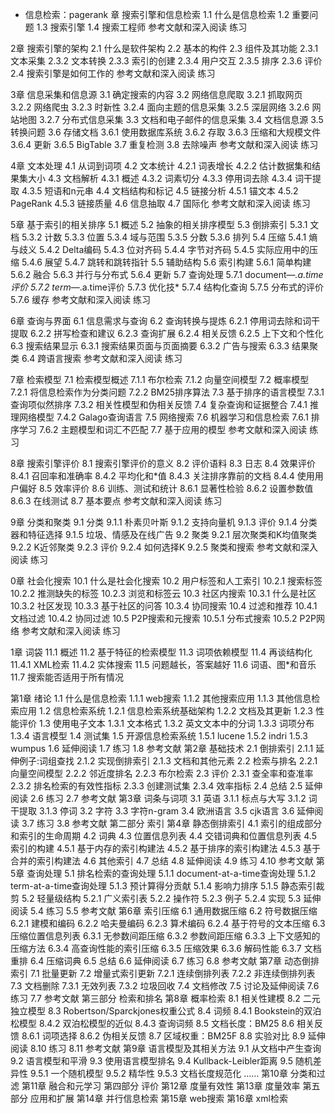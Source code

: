 - 信息检索：pagerank
章 搜索引擎和信息检索
1.1 什么是信息检索
1.2 重要问题
1.3 搜索引擎
1.4 搜索工程师
参考文献和深入阅读
练习

2章 搜索引擎的架构
2.1 什么是软件架构
2.2 基本的构件
2.3 组件及其功能
2.3.1 文本采集
2.3.2 文本转换
2.3.3 索引的创建
2.3.4 用户交互
2.3.5 排序
2.3.6 评价
2.4 搜索引擎是如何工作的
参考文献和深入阅读
练习

3章 信息采集和信息源
3.1 确定搜索的内容
3.2 网络信息爬取
3.2.1 抓取网页
3.2.2 网络爬虫
3.2.3 时新性
3.2.4 面向主题的信息采集
3.2.5 深层网络
3.2.6 网站地图
3.2.7 分布式信息采集
3.3 文档和电子邮件的信息采集
3.4 文档信息源
3.5 转换问题
3.6 存储文档
3.6.1 使用数据库系统
3.6.2 存取
3.6.3 压缩和大规模文件
3.6.4 更新
3.6.5 BigTable
3.7 重复检测
3.8 去除噪声
参考文献和深入阅读
练习

4章 文本处理
4.1 从词到词项
4.2 文本统计
4.2.1 词表增长
4.2.2 估计数据集和结果集大小
4.3 文档解析
4.3.1 概述
4.3.2 词素切分
4.3.3 停用词去除
4.3.4 词干提取
4.3.5 短语和n元串
4.4 文档结构和标记
4.5 链接分析
4.5.1 锚文本
4.5.2 PageRank
4.5.3 链接质量
4.6 信息抽取
4.7 国际化
参考文献和深入阅读
练习

5章 基于索引的相关排序
5.1 概述
5.2 抽象的相关排序模型
5.3 倒排索引
5.3.1 文档
5.3.2 计数
5.3.3 位置
5.3.4 域与范围
5.3.5 分数
5.3.6 排列
5.4 压缩
5.4.1 熵与歧义
5.4.2 Delta编码
5.4.3 位对齐码
5.4.4 字节对齐码
5.4.5 实际应用中的压缩
5.4.6 展望
5.4.7 跳转和跳转指针
5.5 辅助结构
5.6 索引构建
5.6.1 简单构建
5.6.2 融合
5.6.3 并行与分布式
5.6.4 更新
5.7 查询处理
5.7.1 document—*.a.time评价
5.7.2 term—*.a.time评价
5.7.3 优化技*
5.7.4 结构化查询
5.7.5 分布式的评价
5.7.6 缓存
参考文献和深入阅读
练习

6章 查询与界面
6.1 信息需求与查询
6.2 查询转换与提炼
6.2.1 停用词去除和词干提取
6.2.2 拼写检查和建议
6.2.3 查询扩展
6.2.4 相关反馈
6.2.5 上下文和个性化
6.3 搜索结果显示
6.3.1 搜索结果页面与页面摘要
6.3.2 广告与搜索
6.3.3 结果聚类
6.4 跨语言搜索
参考文献和深入阅读
练习

7章 检索模型
7.1 检索模型概述
7.1.1 布尔检索
7.1.2 向量空间模型
7.2 概率模型
7.2.1 将信息检索作为分类问题
7.2.2 BM25排序算法
7.3 基于排序的语言模型
7.3.1 查询项似然排序
7.3.2 相关性模型和伪相关反馈
7.4 复杂查询和证据整合
7.4.1 推理网络模型
7.4.2 Galago查询语言
7.5 网络搜索
7.6 机器学习和信息检索
7.6.1 排序学习
7.6.2 主题模型和词汇不匹配
7.7 基于应用的模型
参考文献和深入阅读
练习

8章 搜索引擎评价
8.1 搜索引擎评价的意义
8.2 评价语料
8.3 日志
8.4 效果评价
8.4.1 召回率和准确率
8.4.2 平均化和*值
8.4.3 关注排序靠前的文档
8.4.4 使用用户偏好
8.5 效率评价
8.6 训练、测试和统计
8.6.1 显著性检验
8.6.2 设置参数值
8.6.3 在线测试
8.7 基本要点
参考文献和深入阅读
练习

9章 分类和聚类
9.1 分类
9.1.1 朴素贝叶斯
9.1.2 支持向量机
9.1.3 评价
9.1.4 分类器和特征选择
9.1.5 垃圾、情感及在线广告
9.2 聚类
9.2.1 层次聚类和K均值聚类
9.2.2 K近邻聚类
9.2.3 评价
9.2.4 如何选择K
9.2.5 聚类和搜索
参考文献和深入阅读
练习

0章 社会化搜索
10.1 什么是社会化搜索
10.2 用户标签和人工索引
10.2.1 搜索标签
10.2.2 推测缺失的标签
10.2.3 浏览和标签云
10.3 社区内搜索
10.3.1 什么是社区
10.3.2 社区发现
10.3.3 基于社区的问答
10.3.4 协同搜索
10.4 过滤和推荐
10.4.1 文档过滤
10.4.2 协同过滤
10.5 P2P搜索和元搜索
10.5.1 分布式搜索
10.5.2 P2P网络
参考文献和深入阅读
练习

1章 词袋
11.1 概述
11.2 基于特征的检索模型
11.3 词项依赖模型
11.4 再谈结构化
11.4.1 XML检索
11.4.2 实体搜索
11.5 问题越长，答案越好
11.6 词语、图*和音乐
11.7 搜索能否适用于所有情况




第1章 绪论
1.1 什么是信息检索
1.1.1 web搜索
1.1.2 其他搜索应用
1.1.3 其他信息检索应用
1.2 信息检索系统
1.2.1 信息检索系统基础架构
1.2.2 文档及其更新
1.2.3 性能评价
1.3 使用电子文本
1.3.1 文本格式
1.3.2 英文文本中的分词
1.3.3 词项分布
1.3.4 语言模型
1.4 测试集
1.5 开源信息检索系统
1.5.1 lucene
1.5.2 indri
1.5.3 wumpus
1.6 延伸阅读
1.7 练习
1.8 参考文献
第2章 基础技术
2.1 倒排索引
2.1.1 延伸例子:词组查找
2.1.2 实现倒排索引
2.1.3 文档和其他元素
2.2 检索与排名
2.2.1 向量空间模型
2.2.2 邻近度排名
2.2.3 布尔检索
2.3 评价
2.3.1 查全率和查准率
2.3.2 排名检索的有效性指标
2.3.3 创建测试集
2.3.4 效率指标
2.4 总结
2.5 延伸阅读
2.6 练习
2.7 参考文献
第3章 词条与词项
3.1 英语
3.1.1 标点与大写
3.1.2 词干提取
3.1.3 停词
3.2 字符
3.3 字符n-gram
3.4 欧洲语言
3.5 cjk语言
3.6 延伸阅读
3.7 练习
3.8 参考文献
第二部分 索引
第4章 静态倒排索引
4.1 索引的组成部分和索引的生命周期
4.2 词典
4.3 位置信息列表
4.4 交错词典和位置信息列表
4.5 索引的构建
4.5.1 基于内存的索引构建法
4.5.2 基于排序的索引构建法
4.5.3 基于合并的索引构建法
4.6 其他索引
4.7 总结
4.8 延伸阅读
4.9 练习
4.10 参考文献
第5章 查询处理
5.1 排名检索的查询处理
5.1.1 document-at-a-time查询处理
5.1.2 term-at-a-time查询处理
5.1.3 预计算得分贡献
5.1.4 影响力排序
5.1.5 静态索引裁剪
5.2 轻量级结构
5.2.1 广义索引表
5.2.2 操作符
5.2.3 例子
5.2.4 实现
5.3 延伸阅读
5.4 练习
5.5 参考文献
第6章 索引压缩
6.1 通用数据压缩
6.2 符号数据压缩
6.2.1 建模和编码
6.2.2 哈夫曼编码
6.2.3 算术编码
6.2.4 基于符号的文本压缩
6.3 压缩位置信息列表
6.3.1 无参数间距压缩
6.3.2 参数间距压缩
6.3.3 上下文感知的压缩方法
6.3.4 高查询性能的索引压缩
6.3.5 压缩效果
6.3.6 解码性能
6.3.7 文档重排
6.4 压缩词典
6.5 总结
6.6 延伸阅读
6.7 练习
6.8 参考文献
第7章 动态倒排索引
7.1 批量更新
7.2 增量式索引更新
7.2.1 连续倒排列表
7.2.2 非连续倒排列表
7.3 文档删除
7.3.1 无效列表
7.3.2 垃圾回收
7.4 文档修改
7.5 讨论及延伸阅读
7.6 练习
7.7 参考文献
第三部分 检索和排名
第8章 概率检索
8.1 相关性建模
8.2 二元独立模型
8.3 Robertson/Sparckjones权重公式
8.4 词频
8.4.1 Bookstein的双泊松模型
8.4.2 双泊松模型的近似
8.4.3 查询词频
8.5 文档长度：BM25
8.6 相关反馈
8.6.1 词项选择
8.6.2 伪相关反馈
8.7 区域权重：BM25F
8.8 实验对比
8.9 延伸阅读
8.10 练习
8.11 参考文献
第9章 语言模型及其相关方法
9.1 从文档中产生查询
9.2 语言模型和平滑
9.3 使用语言模型排名
9.4 Kullback-Leibler距离
9.5 随机差异性
9.5.1 一个随机模型
9.5.2 精华性
9.5.3 文档长度规范化
……
第10章 分类和过滤
第11章 融合和元学习
第四部分 评价
第12章 度量有效性
第13章 度量效率
第五部分 应用和扩展
第14章 并行信息检索
第15章 web搜索
第16章 xml检索